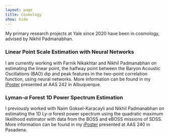 ```yaml
---
layout: page
title: Cosmology
show: hide
---
```


My primary research projects at Yale since 2020 have been in cosmology, advised by Nikhil Padmanabhan. 

### Linear Point Scale Estimation with Neural Networks

I am currently working with Farnik Nikakhtar and Nikhil Padmanabhan on estimating the linear point, the halfway point between the Baryon Acoustic Oscillations (BAO) dip and peak features in the two-point correlation function, using neural networks. More information can be found in my [iPoster](https://aas242-aas.ipostersessions.com/Default.aspx?s=86-D2-09-E0-43-0F-A3-67-17-B4-3D-E5-79-17-B4-C2) presented at AAS 242 in Albuquerque.

### Lyman-$\alpha$ Forest 1D Power Spectrum Estimation

I previously worked with Naim Goksel-Karacayli and Nikhil Padmanabhan on estimating the 1D Ly-$\alpha$ forest power spectrum using the quadratic maximum likelihood estimator with data from the BOSS and eBOSS missions of SDSS. More information can be found in my [iPoster](https://aas240-aas.ipostersessions.com/?s=7A-34-77-02-25-72-22-5C-15-06-27-65-0D-E9-5E-D2) presented at AAS 240 in Pasadena.